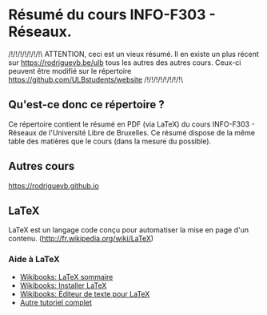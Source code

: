 # Résumé du cours INFO-F303 - Réseaux.

/!\/!\/!\/!\/!\/!\/!\ ATTENTION, ceci est un vieux résumé. Il en existe un plus récent sur https://rodriguevb.be/ulb tous les autres des autres cours. Ceux-ci peuvent être modifié sur le répertoire https://github.com/ULBstudents/website  /!\/!\/!\/!\/!\/!\/!\/!\

## Qu'est-ce donc ce répertoire ?
Ce répertoire contient le résumé en PDF (via LaTeX) du cours INFO-F303 - Réseaux de l'Université Libre de Bruxelles. Ce résumé dispose de la même table des matières que le cours (dans la mesure du possible).

## Autres cours
https://rodriguevb.github.io

## LaTeX
LaTeX est un langage code conçu pour automatiser la mise en page d'un contenu. (http://fr.wikipedia.org/wiki/LaTeX)

### Aide à LaTeX
* [Wikibooks: LaTeX sommaire](http://fr.wikibooks.org/wiki/LaTeX)
* [Wikibooks: Installer LaTeX](http://fr.wikibooks.org/wiki/LaTeX/Installer_LaTeX)
* [Wikibooks: Éditeur de texte pour LaTeX](http://fr.wikibooks.org/wiki/LaTeX/Installer_LaTeX#Choisir_un_.C3.A9diteur_de_texte)
* [Autre tutoriel complet](http://www.ukonline.be/programmation/latex/tutoriel/index.php)
